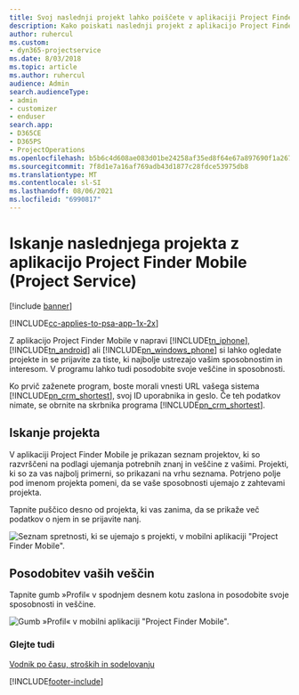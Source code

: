 ```yaml
---
title: Svoj naslednji projekt lahko poiščete v aplikaciji Project Finder Mobile
description: Kako poiskati naslednji projekt z aplikacijo Project Finder Mobile za rešitev Project Service
author: ruhercul
ms.custom:
- dyn365-projectservice
ms.date: 8/03/2018
ms.topic: article
ms.author: ruhercul
audience: Admin
search.audienceType:
- admin
- customizer
- enduser
search.app:
- D365CE
- D365PS
- ProjectOperations
ms.openlocfilehash: b5b6c4d608ae083d01be24258af35ed8f64e67a897690f1a2678f76b8befdcb1
ms.sourcegitcommit: 7f8d1e7a16af769adb43d1877c28fdce53975db8
ms.translationtype: MT
ms.contentlocale: sl-SI
ms.lasthandoff: 08/06/2021
ms.locfileid: "6990817"
---
```

# <a name="find-your-next-project-with-the-project-finder-mobile-app-project-service"></a>Iskanje naslednjega projekta z aplikacijo Project Finder Mobile (Project Service)

[!include [banner](../includes/psa-now-project-operations.md)]

[!INCLUDE[cc-applies-to-psa-app-1x-2x](../includes/cc-applies-to-psa-app-1x-2x.md)]

Z aplikacijo Project Finder Mobile v napravi [!INCLUDE[tn_iphone](../includes/tn-iphone.md)], [!INCLUDE[tn_android](../includes/tn-android.md)] ali [!INCLUDE[pn_windows_phone](../includes/pn-windows-phone.md)] si lahko ogledate projekte in se prijavite za tiste, ki najbolje ustrezajo vašim sposobnostim in interesom. V programu lahko tudi posodobite svoje veščine in sposobnosti.  
  
 Ko prvič zaženete program, boste morali vnesti URL vašega sistema [!INCLUDE[pn_crm_shortest](../includes/pn-crm-shortest.md)], svoj ID uporabnika in geslo. Če teh podatkov nimate, se obrnite na skrbnika programa [!INCLUDE[pn_crm_shortest](../includes/pn-crm-shortest.md)].  
  
## <a name="find-a-project"></a>Iskanje projekta  
 V aplikaciji Project Finder Mobile je prikazan seznam projektov, ki so razvrščeni na podlagi ujemanja potrebnih znanj in veščine z vašimi. Projekti, ki so za vas najbolj primerni, so prikazani na vrhu seznama. Potrjeno polje pod imenom projekta pomeni, da se vaše sposobnosti ujemajo z zahtevami projekta.  
  
 Tapnite puščico desno od projekta, ki vas zanima, da se prikaže več podatkov o njem in se prijavite nanj.  
  
 ![Seznam spretnosti, ki se ujemajo s projekti, v mobilni aplikaciji "Project Finder Mobile".](../psa/media/project-service-project-finder-list.png "Seznam spretnosti, ki se ujemajo s projekti, v mobilni aplikaciji Project Finder")  
  
## <a name="update-your-skills"></a>Posodobitev vaših veščin  
 Tapnite gumb »Profil« v spodnjem desnem kotu zaslona in posodobite svoje sposobnosti in veščine.  
  
 ![Gumb »Profil« v mobilni aplikaciji "Project Finder Mobile".](../psa/media/project-service-project-finder-profile.png "Gumb »Profil« v mobilnem programu Projekt Finder")  
  
### <a name="see-also"></a>Glejte tudi  
 [Vodnik po času, stroških in sodelovanju](../psa/time-expense-collaboration-guide.md)


[!INCLUDE[footer-include](../includes/footer-banner.md)]
